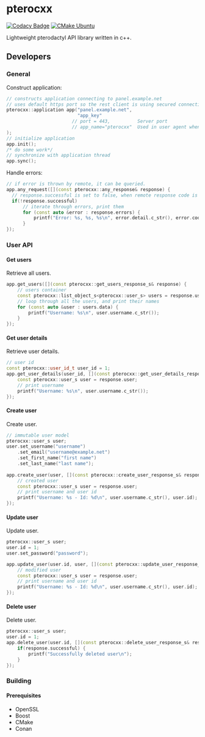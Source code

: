 # pterocxx
[![Codacy Badge](https://app.codacy.com/project/badge/Grade/cc1571a8ba3d4c2c8feb28a4bcd1a761)](https://www.codacy.com/gh/rgnter/pterocxx/dashboard?utm_source=github.com&amp;utm_medium=referral&amp;utm_content=rgnter/pterocxx&amp;utm_campaign=Badge_Grade)
[![CMake Ubuntu](https://github.com/rgnter/pterocxx/actions/workflows/ubuntu_cmake.yml/badge.svg)](https://github.com/rgnter/pterocxx/actions/workflows/ubuntu_cmake.yml)

Lightweight pterodactyl API library written in c++.

## Developers
### General
Construct application:
```cxx
// constructs application connecting to panel.example.net
// uses default https port so the rest client is using secured connection
pterocxx::application app("panel.example.net",
                          "app_key"
                        // port = 443,          Server port
                        // app_name="pterocxx"  Used in user agent when sending requests
);                  
// initialize application
app.init();
/* do some work*/
// synchronize with application thread
app.sync();
```
Handle errors:
```cxx
// if error is thrown by remote, it can be queried.
app.any_request([](const pterocxx::any_response& response) {
  // response.successful is set to false, when remote response code is not appropriate.
  if(!response.successful)
      // iterate through errors, print them
      for (const auto &error : response.errors) {
          printf("Error: %s, %s, %s\n", error.detail.c_str(), error.code.c_str(), error.status.c_str());
      }
});
```
### User API
#### Get users
Retrieve all users.
```cxx
app.get_users([](const pterocxx::get_users_response_s& response) {
    // users container
    const pterocxx::list_object_s<pterocxx::user_s> users = response.users;
    // loop through all the users, and print their names
    for (const auto &user : users.data) {
        printf("Username: %s\n", user.username.c_str());
    }
});
```

#### Get user details
Retrieve user details.
```cxx
// user id
const pterocxx::user_id_t user_id = 1;
app.get_user_details(user_id, [](const pterocxx::get_user_details_response_s& response) {
    const pterocxx::user_s user = response.user;
    // print username
    printf("Username: %s\n", user.username.c_str());
});
```

#### Create user
Create user.
```cxx
// immutable user model
pterocxx::user_s user;
user.set_username("username")
    .set_email("username@example.net")
    .set_first_name("first name")
    .set_last_name("last name");
    
app.create_user(user, [](const pterocxx::create_user_response_s& response) {
    // created user
    const pterocxx::user_s user = response.user;
    // print username and user id
    printf("Username: %s - Id: %d\n", user.username.c_str(), user.id);
});
```
#### Update user
Update user.
```cxx 
pterocxx::user_s user;
user.id = 1;
user.set_password("password");

app.update_user(user.id, user, [](const pterocxx::update_user_response_s& response) {
    // modified user
    const pterocxx::user_s user = response.user;
    // print username and user id
    printf("Username: %s - Id: %d\n", user.username.c_str(), user.id);
});
```
#### Delete user
Delete user.
```cxx 
pterocxx::user_s user;
user.id = 1;
app.delete_user(user.id, [](const pterocxx::delete_user_response_s& response) {
    if(response.successful) {
        printf("Successfully deleted user\n");
    }
});
```
### Building
#### Prerequisites
  - OpenSSL
  - Boost
  - CMake
  - Conan
